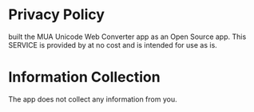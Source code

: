 # Privacy Policy

built the MUA Unicode Web Converter app as an Open Source app. This SERVICE is provided by at no cost and is intended for use as is.

# Information Collection

The app does not collect any information from you.

